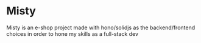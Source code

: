 # Misty

Misty is an e-shop project made with hono/solidjs as the backend/frontend choices in order to hone my  skills as a  full-stack dev
